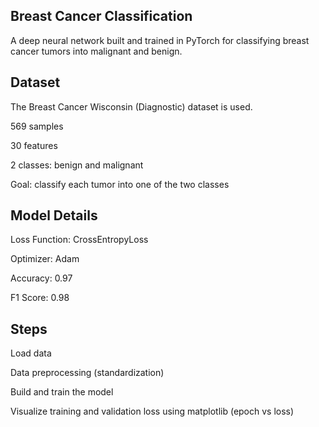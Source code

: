 ## Breast Cancer Classification
A deep neural network built and trained in PyTorch for classifying breast cancer tumors into malignant and benign.

## Dataset
The Breast Cancer Wisconsin (Diagnostic) dataset is used.

569 samples

30 features

2 classes: benign and malignant

Goal: classify each tumor into one of the two classes

## Model Details
Loss Function: CrossEntropyLoss

Optimizer: Adam

Accuracy: 0.97

F1 Score: 0.98

## Steps
Load data

Data preprocessing (standardization)

Build and train the model

Visualize training and validation loss using matplotlib (epoch vs loss)


